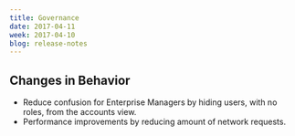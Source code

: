 ```yaml
---
title: Governance
date: 2017-04-11
week: 2017-04-10
blog: release-notes
---
```


## Changes in Behavior

* Reduce confusion for Enterprise Managers by hiding users, with no roles, from the accounts view.
* Performance improvements by reducing amount of network requests.